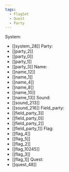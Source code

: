 ```yaml
---
tags:
  - FlagSet
  - Quest
  - Party
---
```

System:
- [[system_28]]
Party:
- [[party_2]]
- [[party_0]]
- [[party_1]]
- [[party_3]]
Name:
- [[name_12]]
- [[name_1]]
- [[name_4]]
- [[name_8]]
- [[name_10]]
- [[name_13]]
Sound:
- [[sound_213]]
- [[sound_216]]
Field_party:
- [[field_party_3]]
- [[field_party_0]]
- [[field_party_2]]
- [[field_party_1]]
Flag:
- [[flag_4]]
- [[flag_5]]
- [[flag_2]]
- [[flag_10245]]
- [[flag_3]]
- [[flag_1]]
Quest:
- [[quest_48]]
